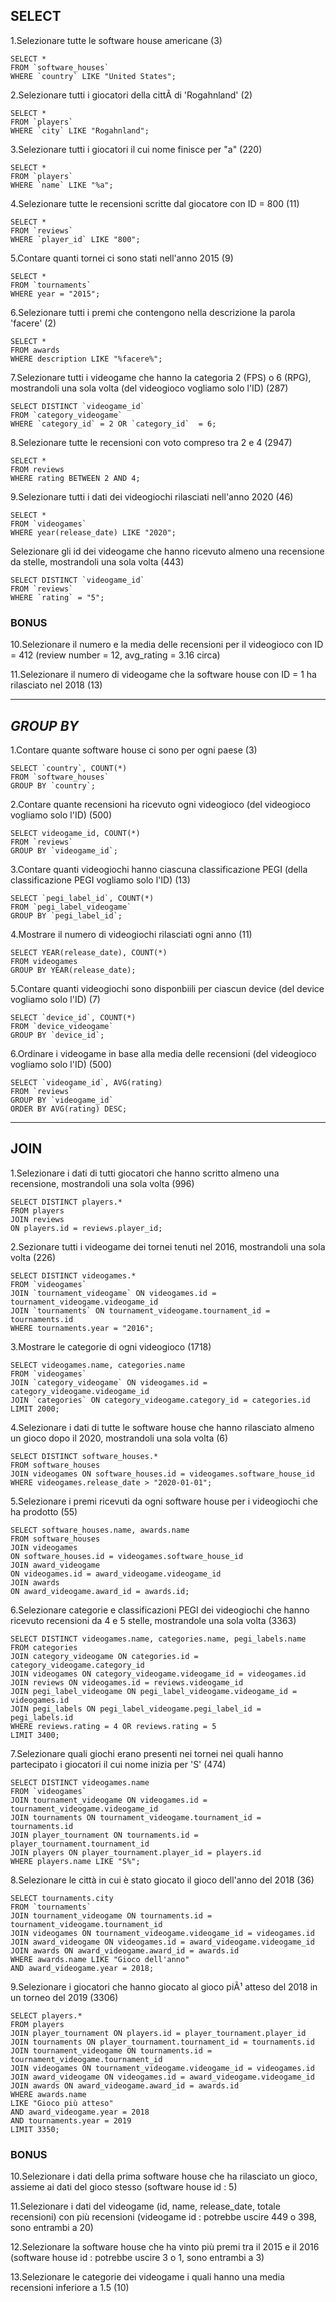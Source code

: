 
## SELECT


1.Selezionare tutte le software house americane (3)

    SELECT *
    FROM `software_houses`
    WHERE `country` LIKE "United States";


2.Selezionare tutti i giocatori della cittÃ di 'Rogahnland' (2)

    SELECT *
    FROM `players`
    WHERE `city` LIKE "Rogahnland";


3.Selezionare tutti i giocatori il cui nome finisce per "a" (220)

    SELECT *
    FROM `players`
    WHERE `name` LIKE "%a"; 


4.Selezionare tutte le recensioni scritte dal giocatore con ID = 800 (11)

    SELECT *
    FROM `reviews`
    WHERE `player_id` LIKE "800";


5.Contare quanti tornei ci sono stati nell'anno 2015 (9)

    SELECT *
    FROM `tournaments`
    WHERE year = "2015";


6.Selezionare tutti i premi che contengono nella descrizione la parola 'facere' (2)

    SELECT *
    FROM awards
    WHERE description LIKE "%facere%";


7.Selezionare tutti i videogame che hanno la categoria 2 (FPS) o 6 (RPG), mostrandoli una sola volta (del videogioco vogliamo solo l'ID) (287)

    SELECT DISTINCT `videogame_id`
    FROM `category_videogame`
    WHERE `category_id` = 2 OR `category_id`  = 6;


8.Selezionare tutte le recensioni con voto compreso tra 2 e 4 (2947)

    SELECT *
    FROM reviews
    WHERE rating BETWEEN 2 AND 4;


9.Selezionare tutti i dati dei videogiochi rilasciati nell'anno 2020 (46)

    SELECT *
    FROM `videogames`
    WHERE year(release_date) LIKE "2020";


Selezionare gli id dei videogame che hanno ricevuto almeno una recensione da stelle, mostrandoli una sola volta (443)

    SELECT DISTINCT `videogame_id`
    FROM `reviews`
    WHERE `rating` = "5";


### BONUS

10.Selezionare il numero e la media delle recensioni per il videogioco con ID = 412 (review number = 12, avg_rating = 3.16 circa)

11.Selezionare il numero di videogame che la software house con ID = 1 ha rilasciato nel 2018 (13)





---
## *_GROUP BY_*


1.Contare quante software house ci sono per ogni paese (3)

    SELECT `country`, COUNT(*)
    FROM `software_houses`
    GROUP BY `country`;


2.Contare quante recensioni ha ricevuto ogni videogioco (del 
videogioco vogliamo solo l'ID) (500)

    SELECT videogame_id, COUNT(*)
    FROM `reviews`
    GROUP BY `videogame_id`;


3.Contare quanti videogiochi hanno ciascuna classificazione PEGI (della classificazione PEGI vogliamo solo l'ID) (13)
    
    SELECT `pegi_label_id`, COUNT(*)
    FROM `pegi_label_videogame`
    GROUP BY `pegi_label_id`;

4.Mostrare il numero di videogiochi rilasciati ogni anno (11)

    SELECT YEAR(release_date), COUNT(*)
    FROM videogames
    GROUP BY YEAR(release_date);


5.Contare quanti videogiochi sono disponbiili per ciascun device (del device vogliamo solo l'ID) (7)

    SELECT `device_id`, COUNT(*)
    FROM `device_videogame`
    GROUP BY `device_id`;


6.Ordinare i videogame in base alla media delle recensioni (del videogioco vogliamo solo l'ID) (500)

    SELECT `videogame_id`, AVG(rating)
    FROM `reviews`
    GROUP BY `videogame_id`
    ORDER BY AVG(rating) DESC;







---
## JOIN


1.Selezionare i dati di tutti giocatori che hanno scritto almeno una recensione, mostrandoli una sola volta (996)

    SELECT DISTINCT players.*
    FROM players
    JOIN reviews 
    ON players.id = reviews.player_id;


2.Sezionare tutti i videogame dei tornei tenuti nel 2016, mostrandoli una sola volta (226)

    SELECT DISTINCT videogames.*
    FROM `videogames`
    JOIN `tournament_videogame` ON videogames.id = tournament_videogame.videogame_id
    JOIN `tournaments` ON tournament_videogame.tournament_id = tournaments.id
    WHERE tournaments.year = "2016";



3.Mostrare le categorie di ogni videogioco (1718)

    SELECT videogames.name, categories.name
    FROM `videogames`
    JOIN `category_videogame` ON videogames.id = category_videogame.videogame_id
    JOIN `categories` ON category_videogame.category_id = categories.id
    LIMIT 2000;


4.Selezionare i dati di tutte le software house che hanno rilasciato almeno un gioco dopo il 2020, mostrandoli una sola volta (6)

    SELECT DISTINCT software_houses.*
    FROM software_houses
    JOIN videogames ON software_houses.id = videogames.software_house_id
    WHERE videogames.release_date > "2020-01-01";


5.Selezionare i premi ricevuti da ogni software house per i videogiochi che ha prodotto (55)

    SELECT software_houses.name, awards.name
    FROM software_houses
    JOIN videogames
    ON software_houses.id = videogames.software_house_id
    JOIN award_videogame
    ON videogames.id = award_videogame.videogame_id
    JOIN awards
    ON award_videogame.award_id = awards.id;


6.Selezionare categorie e classificazioni PEGI dei videogiochi che hanno ricevuto recensioni da 4 e 5 stelle, mostrandole una sola volta (3363)

    SELECT DISTINCT videogames.name, categories.name, pegi_labels.name
    FROM categories
    JOIN category_videogame ON categories.id = category_videogame.category_id
    JOIN videogames ON category_videogame.videogame_id = videogames.id
    JOIN reviews ON videogames.id = reviews.videogame_id
    JOIN pegi_label_videogame ON pegi_label_videogame.videogame_id = videogames.id
    JOIN pegi_labels ON pegi_label_videogame.pegi_label_id = pegi_labels.id
    WHERE reviews.rating = 4 OR reviews.rating = 5
    LIMIT 3400;


7.Selezionare quali giochi erano presenti nei tornei nei quali hanno partecipato i giocatori il cui nome inizia per 'S' (474)

    SELECT DISTINCT videogames.name
    FROM `videogames`
    JOIN tournament_videogame ON videogames.id = tournament_videogame.videogame_id
    JOIN tournaments ON tournament_videogame.tournament_id = tournaments.id
    JOIN player_tournament ON tournaments.id = player_tournament.tournament_id
    JOIN players ON player_tournament.player_id = players.id
    WHERE players.name LIKE "S%";


8.Selezionare le città in cui è stato giocato il gioco dell'anno del 2018 (36)

    SELECT tournaments.city
    FROM `tournaments`
    JOIN tournament_videogame ON tournaments.id = tournament_videogame.tournament_id
    JOIN videogames ON tournament_videogame.videogame_id = videogames.id
    JOIN award_videogame ON videogames.id = award_videogame.videogame_id
    JOIN awards ON award_videogame.award_id = awards.id
    WHERE awards.name LIKE "Gioco dell'anno"
	AND award_videogame.year = 2018;


9.Selezionare i giocatori che hanno giocato al gioco piÃ¹ atteso del 2018 in un torneo del 2019 (3306)

    SELECT players.*
    FROM players
    JOIN player_tournament ON players.id = player_tournament.player_id
    JOIN tournaments ON player_tournament.tournament_id = tournaments.id
    JOIN tournament_videogame ON tournaments.id = tournament_videogame.tournament_id
    JOIN videogames ON tournament_videogame.videogame_id = videogames.id
    JOIN award_videogame ON videogames.id = award_videogame.videogame_id
    JOIN awards ON award_videogame.award_id = awards.id
    WHERE awards.name 
    LIKE "Gioco più atteso"
    AND award_videogame.year = 2018
    AND tournaments.year = 2019
    LIMIT 3350;


### BONUS

10.Selezionare i dati della prima software house che ha rilasciato un gioco, assieme ai dati del gioco stesso (software house id : 5)


11.Selezionare i dati del videogame (id, name, release_date, totale recensioni) con più recensioni (videogame id : potrebbe uscire 449 o 398, sono entrambi a 20)


12.Selezionare la software house che ha vinto più premi tra il 2015 e il 2016 (software house id : potrebbe uscire 3 o 1, sono entrambi a 3)


13.Selezionare le categorie dei videogame i quali hanno una media recensioni inferiore a 1.5 (10)